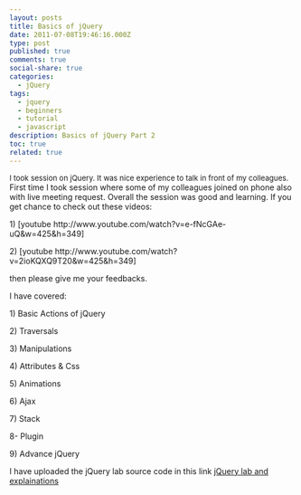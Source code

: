 ```yaml
---
layout: posts
title: Basics of jQuery
date: 2011-07-08T19:46:16.000Z
type: post
published: true
comments: true
social-share: true
categories:
  - jQuery
tags:
  - jquery
  - beginners
  - tutorial
  - javascript
description: Basics of jQuery Part 2
toc: true
related: true
---
```


<p><span style="font-size: small;">I took session on jQuery. It was nice experience to talk in front of my colleagues. </span>First time I took session where some of my colleagues joined on phone also with live meeting request. Overall the session was good and learning. If you get chance to check out these videos:</p>
<p>1) [youtube http://www.youtube.com/watch?v=e-fNcGAe-uQ&amp;w=425&amp;h=349]</p>
<p>2) [youtube http://www.youtube.com/watch?v=2ioKQXQ9T20&amp;w=425&amp;h=349]</p>
<p>then please give me your feedbacks.</p>
<p>I have covered:</p>
<p>1) Basic Actions of jQuery</p>
<p>2) Traversals</p>
<p>3) Manipulations</p>
<p>4) Attributes &amp; Css</p>
<p>5) Animations</p>
<p>6) Ajax</p>
<p>7) Stack</p>
<p>8- Plugin</p>
<p>9) Advance jQuery</p>
<p>I have uploaded the jQuery lab source code in this link <a href="http://www.codeproject.com/KB/scripting/LearnJQueryByLab.aspx">jQuery lab and explainations </a></p>
